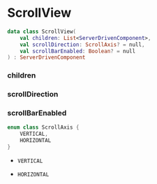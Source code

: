 # ScrollView



```kotlin
data class ScrollView(
    val children: List<ServerDrivenComponent>,
    val scrollDirection: ScrollAxis? = null,
    val scrollBarEnabled: Boolean? = null
) : ServerDrivenComponent
```

### children



### scrollDirection



### scrollBarEnabled



```kotlin
enum class ScrollAxis {
    VERTICAL,
    HORIZONTAL
}
```

* `VERTICAL`



* `HORIZONTAL`



